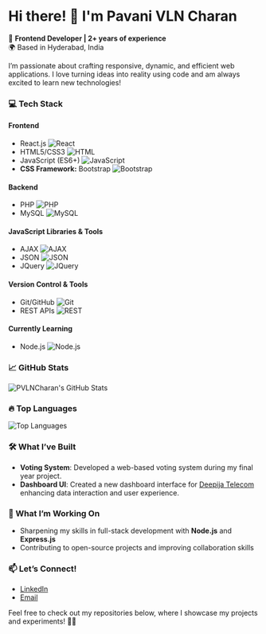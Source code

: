# Hi there! 👋 I'm Pavani VLN Charan

🚀 **Frontend Developer | 2+ years of experience**  
🌍 Based in Hyderabad, India  

I’m passionate about crafting responsive, dynamic, and efficient web applications. I love turning ideas into reality using code and am always excited to learn new technologies!

### 💻 Tech Stack

#### Frontend
- React.js ![React](https://img.shields.io/badge/React-80%25-blue)
- HTML5/CSS3 ![HTML](https://img.shields.io/badge/HTML-90%25-orange)
- JavaScript (ES6+) ![JavaScript](https://img.shields.io/badge/JavaScript-85%25-yellow)
- **CSS Framework:** Bootstrap ![Bootstrap](https://img.shields.io/badge/Bootstrap-80%25-purple)

#### Backend
- PHP ![PHP](https://img.shields.io/badge/PHP-75%25-purple)
- MySQL ![MySQL](https://img.shields.io/badge/MySQL-80%25-lightblue)

#### JavaScript Libraries & Tools
- AJAX ![AJAX](https://img.shields.io/badge/AJAX-75%25-blue)
- JSON ![JSON](https://img.shields.io/badge/JSON-80%25-orange)
- JQuery ![JQuery](https://img.shields.io/badge/JQuery-60%25-red)

#### Version Control & Tools
- Git/GitHub ![Git](https://img.shields.io/badge/Git-85%25-green)
- REST APIs ![REST](https://img.shields.io/badge/REST-80%25-blue)

#### Currently Learning
- Node.js ![Node.js](https://img.shields.io/badge/Node.js-50%25-brightgreen)

### 📈 GitHub Stats
![PVLNCharan's GitHub Stats](https://github-readme-stats.vercel.app/api?username=pvlnc&show_icons=true&theme=radical)

### 🔥 Top Languages
![Top Languages](https://github-readme-stats.vercel.app/api/top-langs/?username=pvlnc&layout=compact&theme=radical)

### 🛠️ What I’ve Built
- **Voting System**: Developed a web-based voting system during my final year project.
- **Dashboard UI**: Created a new dashboard interface for [Deepija Telecom](https://www.deepijatelecom.com) enhancing data interaction and user experience.

### 🎯 What I’m Working On
- Sharpening my skills in full-stack development with **Node.js** and **Express.js**  
- Contributing to open-source projects and improving collaboration skills

### 📫 Let’s Connect!
- [LinkedIn](https://www.linkedin.com/in/pavanivlncharan)
- [Email](mailto:pavanivlncharan@outlook.com)

Feel free to check out my repositories below, where I showcase my projects and experiments! 👨‍💻
